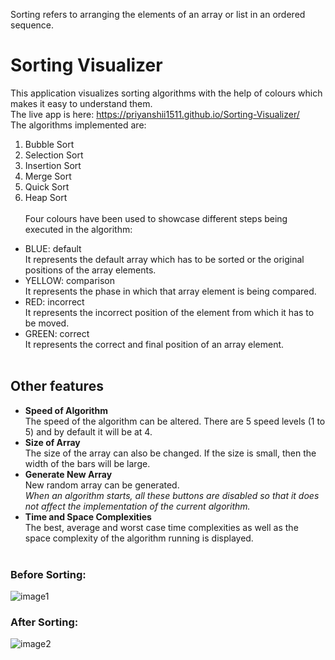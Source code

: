 Sorting refers to arranging the elements of an array or list in an ordered sequence.<br/>
# Sorting Visualizer<br/>
This application visualizes sorting algorithms with the help of colours which makes it easy to understand them. <br/>The live app is here: https://priyanshii1511.github.io/Sorting-Visualizer/ </br>The algorithms implemented are:
1. Bubble Sort
2. Selection Sort
3. Insertion Sort
4. Merge Sort
5. Quick Sort
6. Heap Sort<br/><br/>Four colours have been used to showcase different steps being executed in the algorithm:
* BLUE: default<br/>It represents the default array which has to be sorted or the original positions of the array elements.
* YELLOW: comparison<br/>It represents the phase in which that array element is being compared.
* RED: incorrect<br/>It represents the incorrect position of the element from which it has to be moved.
* GREEN: correct<br/>It represents the correct and final position of an array element.<br/><br/>
## Other features
* **Speed of Algorithm**<br/>The speed of the algorithm can be altered. There are 5 speed levels (1 to 5) and by default it will be at 4.
* **Size of Array**<br/>The size of the array can also be changed. If the size is small, then the width of the bars will be large.
* **Generate New Array**<br/>New random array can be generated.<br/>
*When an algorithm starts, all these buttons are disabled so that it does not affect the implementation of the current algorithm.*<br/>
* **Time and Space Complexities**<br/>
The best, average and worst case time complexities as well as the space complexity of the algorithm running is displayed.
<br/><br/>
### Before Sorting:
![image1](https://github.com/Priyanshii1511/Sorting-Visualizer/assets/147601044/880f6dbc-eb46-4b79-a1c5-b4014c5ef726)
### After Sorting:
![image2](https://github.com/Priyanshii1511/Sorting-Visualizer/assets/147601044/e90c5cf6-d3b5-47a7-8f24-c51617cf92bc)
